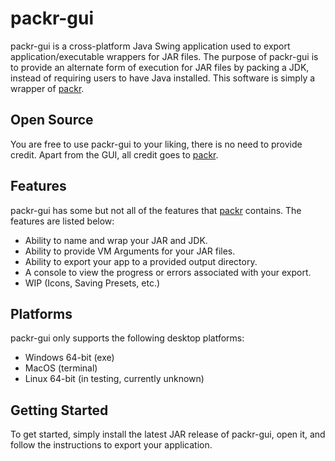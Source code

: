 # packr-gui
 packr-gui is a cross-platform Java Swing application used to export application/executable wrappers for JAR files. The purpose of packr-gui is to provide an alternate form of execution for JAR files by packing a JDK, instead of requiring users to have Java installed. This software is simply a wrapper of [packr](https://github.com/libgdx/packr "packr Github").
 ## Open Source
 You are free to use packr-gui to your liking, there is no need to provide credit. Apart from the GUI, all credit goes to [packr](https://github.com/libgdx/packr "packr Github").
 ## Features
 packr-gui has some but not all of the features that [packr](https://github.com/libgdx/packr "packr Github") contains. The features are listed below:
 * Ability to name and wrap your JAR and JDK.
 * Ability to provide VM Arguments for your JAR files.
 * Ability to export your app to a provided output directory.
 * A console to view the progress or errors associated with your export.
 * WIP (Icons, Saving Presets, etc.)
## Platforms
packr-gui only supports the following desktop platforms:
 * Windows 64-bit (exe)
 * MacOS (terminal)
 * Linux 64-bit (in testing, currently unknown)
## Getting Started
To get started, simply install the latest JAR release of packr-gui, open it, and follow the instructions to export your application.